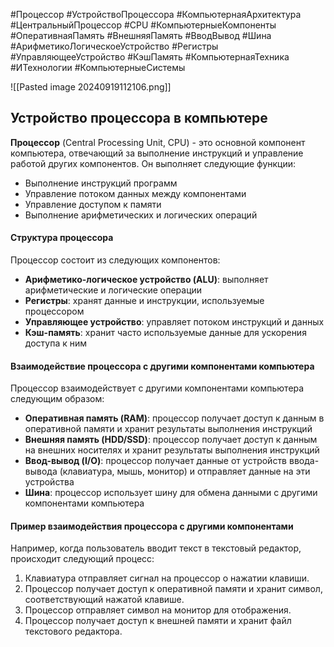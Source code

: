 #Процессор #УстройствоПроцессора #КомпьютернаяАрхитектура #ЦентральныйПроцессор #CPU #КомпьютерныеКомпоненты #ОперативнаяПамять #ВнешняяПамять #ВводВывод #Шина #АрифметикоЛогическоеУстройство #Регистры #УправляющееУстройство
#КэшПамять  #КомпьютернаяТехника #ИТехнологии #КомпьютерныеСистемы

![[Pasted image 20240919112106.png]]

## Устройство процессора в компьютере

**Процессор** (Central Processing Unit, CPU) - это основной компонент компьютера, отвечающий за выполнение инструкций и управление работой других компонентов. Он выполняет следующие функции:

- Выполнение инструкций программ
- Управление потоком данных между компонентами
- Управление доступом к памяти
- Выполнение арифметических и логических операций

#### Структура процессора

Процессор состоит из следующих компонентов:

- **Арифметико-логическое устройство (ALU)**: выполняет арифметические и логические операции
- **Регистры**: хранят данные и инструкции, используемые процессором
- **Управляющее устройство**: управляет потоком инструкций и данных
- **Кэш-память**: хранит часто используемые данные для ускорения доступа к ним

#### Взаимодействие процессора с другими компонентами компьютера

Процессор взаимодействует с другими компонентами компьютера следующим образом:

- **Оперативная память (RAM)**: процессор получает доступ к данным в оперативной памяти и хранит результаты выполнения инструкций
- **Внешняя память (HDD/SSD)**: процессор получает доступ к данным на внешних носителях и хранит результаты выполнения инструкций
- **Ввод-вывод (I/O)**: процессор получает данные от устройств ввода-вывода (клавиатура, мышь, монитор) и отправляет данные на эти устройства
- **Шина**: процессор использует шину для обмена данными с другими компонентами компьютера

#### Пример взаимодействия процессора с другими компонентами

Например, когда пользователь вводит текст в текстовый редактор, происходит следующий процесс:

1. Клавиатура отправляет сигнал на процессор о нажатии клавиши.
2. Процессор получает доступ к оперативной памяти и хранит символ, соответствующий нажатой клавише.
3. Процессор отправляет символ на монитор для отображения.
4. Процессор получает доступ к внешней памяти и хранит файл текстового редактора.